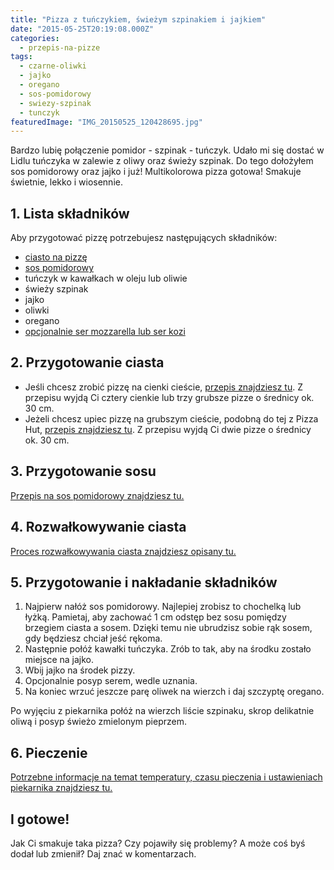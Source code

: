 ```yaml
---
title: "Pizza z tuńczykiem, świeżym szpinakiem i jajkiem"
date: "2015-05-25T20:19:08.000Z"
categories: 
  - przepis-na-pizze
tags: 
  - czarne-oliwki
  - jajko
  - oregano
  - sos-pomidorowy
  - swiezy-szpinak
  - tunczyk
featuredImage: "IMG_20150525_120428695.jpg"
---
```


Bardzo lubię połączenie pomidor - szpinak - tuńczyk. Udało mi się dostać w Lidlu tuńczyka w zalewie z oliwy oraz świeży szpinak. Do tego dołożyłem sos pomidorowy oraz jajko i już! Multikolorowa pizza gotowa! Smakuje świetnie, lekko i wiosennie.

## 1\. Lista składników

Aby przygotować pizzę potrzebujesz następujących składników:

- <a title="Przepis na ciasto na pizzę" href="/przepis-na-ciasto-na-pizze/">ciasto na pizzę</a>
- <a title="Sos pomidorowy" href="/sos-pomidorowy/">sos pomidorowy</a>
- tuńczyk w kawałkach w oleju lub oliwie
- świeży szpinak
- jajko
- oliwki
- oregano
- <a href="/jaki-ser-wybrac-do-pizzy/">opcjonalnie ser mozzarella lub ser kozi</a>

## 2\. Przygotowanie ciasta

- Jeśli chcesz zrobić pizzę na cienki cieście, <a title="Przepis na ciasto na pizzę" href="/przepis-na-ciasto-na-pizze/">przepis znajdziesz tu</a>. Z przepisu wyjdą Ci cztery cienkie lub trzy grubsze pizze o średnicy ok. 30 cm.
- Jeżeli chcesz upiec pizzę na grubszym cieście, podobną do tej z Pizza Hut, <a title="Jak zrobić ciasto na pizzę jak w Pizza Hut?" href="/jak-zrobic-ciasto-na-pizze-jak-w-pizza-hut/">przepis znajdziesz tu</a>. Z przepisu wyjdą Ci dwie pizze o średnicy ok. 30 cm.

## 3\. Przygotowanie sosu

<a title="Sos pomidorowy" href="/sos-pomidorowy/">Przepis na sos pomidorowy znajdziesz tu.</a>

## 4\. Rozwałkowywanie ciasta

<a title="Jak wałkować ciasto do pizzy?" href="/jak-walkowac-ciasto-pizzy/">Proces rozwałkowywania ciasta znajdziesz opisany tu.</a>

## 5\. Przygotowanie i nakładanie składników

1. Najpierw nałóż sos pomidorowy. Najlepiej zrobisz to chochelką lub łyżką. Pamietaj, aby zachować 1 cm odstęp bez sosu pomiędzy brzegiem ciasta a sosem. Dzięki temu nie ubrudzisz sobie rąk sosem, gdy będziesz chciał jeść rękoma.
2. Następnie połóż kawałki tuńczyka. Zrób to tak, aby na środku zostało miejsce na jajko.
3. Wbij jajko na środek pizzy.
4. Opcjonalnie posyp serem, wedle uznania.
5. Na koniec wrzuć jeszcze parę oliwek na wierzch i daj szczyptę oregano.

Po wyjęciu z piekarnika połóż na wierzch liście szpinaku, skrop delikatnie oliwą i posyp świeżo zmielonym pieprzem.

## 6\. Pieczenie

<a title="Jak ustawić piekarnik do pieczenia pizzy?" href="/jak-ustawic-piekarnik-pieczenia-pizzy/">Potrzebne informacje na temat temperatury, czasu pieczenia i ustawieniach piekarnika znajdziesz tu.</a>

## I gotowe!

Jak Ci smakuje taka pizza? Czy pojawiły się problemy? A może coś byś dodał lub zmienił? Daj znać w komentarzach.
